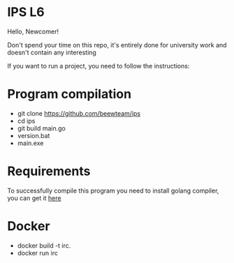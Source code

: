 # IPS L6
Hello, Newcomer!

Don't spend your time on this repo, it's entirely done for university work and doesn't contain any interesting 

If you want to run a project, you need to follow the instructions:

# Program compilation
* git clone https://github.com/beewteam/ips
* cd ips
* git build main.go
* version.bat
* main.exe

# Requirements
To successfully compile this program you need to install golang compiler, you can get it [here](https://golang.org/doc/install)

# Docker
* docker build -t irc.
* docker run irc
